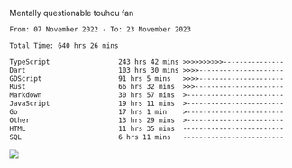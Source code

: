 Mentally questionable touhou fan



<!--START_SECTION:waka-->

```txt
From: 07 November 2022 - To: 23 November 2023

Total Time: 640 hrs 26 mins

TypeScript                 243 hrs 42 mins >>>>>>>>>>---------------   38.07 %
Dart                       103 hrs 30 mins >>>>---------------------   16.17 %
GDScript                   91 hrs 5 mins   >>>>---------------------   14.23 %
Rust                       66 hrs 32 mins  >>>----------------------   10.39 %
Markdown                   30 hrs 57 mins  >------------------------   04.83 %
JavaScript                 19 hrs 11 mins  >------------------------   03.00 %
Go                         17 hrs 1 min    >------------------------   02.66 %
Other                      13 hrs 29 mins  >------------------------   02.11 %
HTML                       11 hrs 35 mins  -------------------------   01.81 %
SQL                        6 hrs 11 mins   -------------------------   00.97 %
```

<!--END_SECTION:waka-->

![](https://cdn.discordapp.com/attachments/825577206696771664/1166420405674856468/win.gif?ex=654a6ca7&is=6537f7a7&hm=84f02d38afcaba0d0e8904ff04caaa8c281686a27d5cdea7403e065ad7b47f78&)
